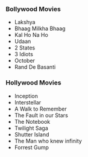 ### Bollywood Movies

 - Lakshya
 - Bhaag Milkha Bhaag
 - Kal Ho Na Ho
 - Udaan
 - 2 States
 - 3 Idiots
 - October
 - Rand De Basanti
 
### Hollywood Movies

 - Inception
 - Interstellar
 - A Walk to Remember
 - The Fault in our Stars
 - The Notebook
 - Twilight Saga
 - Shutter Island
 - The Man who knew infinity
 - Forrest Gump
